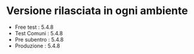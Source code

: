 # Versione rilasciata in ogni ambiente

- Free test : 5.4.8
- Test Comuni : 5.4.8
- Pre subentro : 5.4.8
- Produzione : 5.4.8
